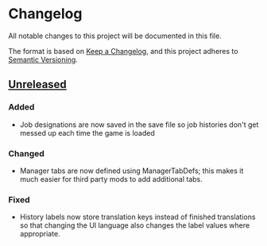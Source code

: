 # Changelog

All notable changes to this project will be documented in this file.

The format is based on [Keep a Changelog](https://keepachangelog.com/en/1.0.0/),
and this project adheres to [Semantic Versioning](https://semver.org/spec/v2.0.0.html).

## [Unreleased]

### Added

-   Job designations are now saved in the save file so job histories don't get messed up each time the game is loaded

### Changed

-   Manager tabs are now defined using ManagerTabDefs; this makes it much easier for third party mods to add additional tabs.

### Fixed

-   History labels now store translation keys instead of finished translations so that changing the UI language also changes the label values where appropriate.

[Unreleased]: https://github.com/ilyvion/colony-manager-redux/compare/pre-redux...HEAD
